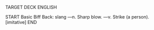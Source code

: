 TARGET DECK
ENGLISH

START
Basic
Biff
Back: slang —n. Sharp blow. —v. Strike (a person). [imitative]
END
